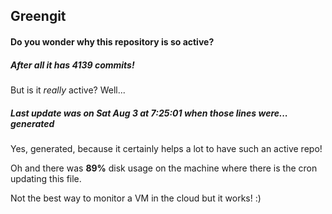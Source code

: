 ## Greengit

#### Do you wonder why this repository is so active?

##### After all it has 4139 commits!

But is it *really* active? Well...

##### Last update was on Sat Aug 3 at 7:25:01 when those lines were... generated

Yes, generated, because it certainly helps a lot to have such an active repo!

Oh and there was **89%** disk usage on the machine
where there is the cron updating this file.

Not the best way to monitor a VM in the cloud but it works! :)
